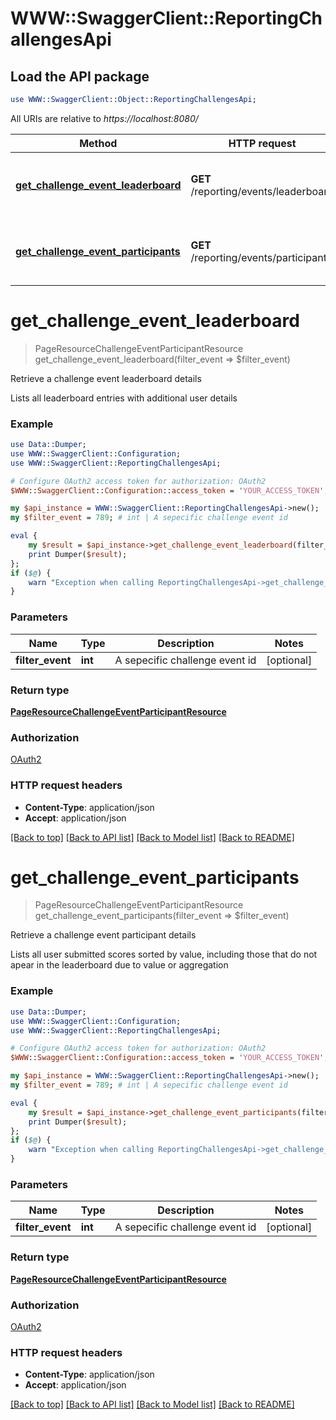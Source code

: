 # WWW::SwaggerClient::ReportingChallengesApi

## Load the API package
```perl
use WWW::SwaggerClient::Object::ReportingChallengesApi;
```

All URIs are relative to *https://localhost:8080/*

Method | HTTP request | Description
------------- | ------------- | -------------
[**get_challenge_event_leaderboard**](ReportingChallengesApi.md#get_challenge_event_leaderboard) | **GET** /reporting/events/leaderboard | Retrieve a challenge event leaderboard details
[**get_challenge_event_participants**](ReportingChallengesApi.md#get_challenge_event_participants) | **GET** /reporting/events/participants | Retrieve a challenge event participant details


# **get_challenge_event_leaderboard**
> PageResourceChallengeEventParticipantResource get_challenge_event_leaderboard(filter_event => $filter_event)

Retrieve a challenge event leaderboard details

Lists all leaderboard entries with additional user details

### Example 
```perl
use Data::Dumper;
use WWW::SwaggerClient::Configuration;
use WWW::SwaggerClient::ReportingChallengesApi;

# Configure OAuth2 access token for authorization: OAuth2
$WWW::SwaggerClient::Configuration::access_token = 'YOUR_ACCESS_TOKEN';

my $api_instance = WWW::SwaggerClient::ReportingChallengesApi->new();
my $filter_event = 789; # int | A sepecific challenge event id

eval { 
    my $result = $api_instance->get_challenge_event_leaderboard(filter_event => $filter_event);
    print Dumper($result);
};
if ($@) {
    warn "Exception when calling ReportingChallengesApi->get_challenge_event_leaderboard: $@\n";
}
```

### Parameters

Name | Type | Description  | Notes
------------- | ------------- | ------------- | -------------
 **filter_event** | **int**| A sepecific challenge event id | [optional] 

### Return type

[**PageResourceChallengeEventParticipantResource**](PageResourceChallengeEventParticipantResource.md)

### Authorization

[OAuth2](../README.md#OAuth2)

### HTTP request headers

 - **Content-Type**: application/json
 - **Accept**: application/json

[[Back to top]](#) [[Back to API list]](../README.md#documentation-for-api-endpoints) [[Back to Model list]](../README.md#documentation-for-models) [[Back to README]](../README.md)

# **get_challenge_event_participants**
> PageResourceChallengeEventParticipantResource get_challenge_event_participants(filter_event => $filter_event)

Retrieve a challenge event participant details

Lists all user submitted scores sorted by value, including those that do not apear in the leaderboard due to value or aggregation

### Example 
```perl
use Data::Dumper;
use WWW::SwaggerClient::Configuration;
use WWW::SwaggerClient::ReportingChallengesApi;

# Configure OAuth2 access token for authorization: OAuth2
$WWW::SwaggerClient::Configuration::access_token = 'YOUR_ACCESS_TOKEN';

my $api_instance = WWW::SwaggerClient::ReportingChallengesApi->new();
my $filter_event = 789; # int | A sepecific challenge event id

eval { 
    my $result = $api_instance->get_challenge_event_participants(filter_event => $filter_event);
    print Dumper($result);
};
if ($@) {
    warn "Exception when calling ReportingChallengesApi->get_challenge_event_participants: $@\n";
}
```

### Parameters

Name | Type | Description  | Notes
------------- | ------------- | ------------- | -------------
 **filter_event** | **int**| A sepecific challenge event id | [optional] 

### Return type

[**PageResourceChallengeEventParticipantResource**](PageResourceChallengeEventParticipantResource.md)

### Authorization

[OAuth2](../README.md#OAuth2)

### HTTP request headers

 - **Content-Type**: application/json
 - **Accept**: application/json

[[Back to top]](#) [[Back to API list]](../README.md#documentation-for-api-endpoints) [[Back to Model list]](../README.md#documentation-for-models) [[Back to README]](../README.md)

